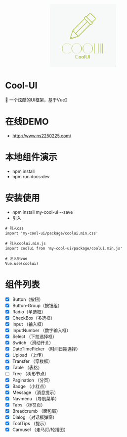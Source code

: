 <div align=center><a href="https://github.com/ns2250225/cool-ui" target="blank"><img src="https://github.com/ns2250225/cool-ui/blob/master/docs/.vuepress/public/logo.png?raw=true"/></a></div> 

# Cool-UI
🎨  一个炫酷的UI框架，基于Vue2

# 在线DEMO
- http://www.ns2250225.com/

# 本地组件演示
- npm install
- npm run docs:dev

# 安装使用
- npm install my-cool-ui --save
- 引入
```
# 引入css
import 'my-cool-ui/package/coolui.min.css'  

# 引入coolui.min.js
import coolui from 'my-cool-ui/package/coolui.min.js'  

# 注入到vue
Vue.use(coolui)
```

# 组件列表
- [x] Button（按钮）
- [x] Button-Group（按钮组）
- [x] Radio（单选框）
- [x] CheckBox（多选框）
- [x] Input （输入框）
- [x] InputNumber （数字输入框）
- [x] Select （下拉选择框）
- [x] Switch （滑动开关）
- [x] DateTimePicker （时间日期选择）
- [x] Upload （上传）
- [x] Transfer （穿梭框）
- [x] Table （表格）
- [ ] Tree （树形节点）
- [x] Pagination （分页）
- [x] Badge （小红点）
- [x] Message （消息提示）
- [x] Navmenu  （导航菜单）
- [x] Tabs  （标签页）
- [x] Breadcrumb （面包屑）
- [x] Dialog （对话框弹窗）
- [x] ToolTips （提示）
- [x] Carousel  （走马灯/轮播图）

